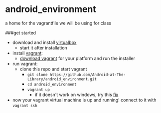 # android_environment
a home for the vagrantfile we will be using for class

###get started
* download and install [virtualbox](https://www.virtualbox.org/wiki/Downloads)
  * start it after installation 
* install [vagrant](https://docs.vagrantup.com/v2/):
  * [download vagrant](http://www.vagrantup.com/downloads) for your platform and run the installer
* run vagrant:
  * clone this repo and start vagrant
    * `git clone https://github.com/Android-at-The-Library/android_environment.git`
    * `cd android_environment`
    * `vagrant up` 
      * if it doesn't work on windows, try this [fix](https://github.com/mitchellh/vagrant/issues/3852) 
* now your vagrant virtual machine is up and running! connect to it with `vagrant ssh`
